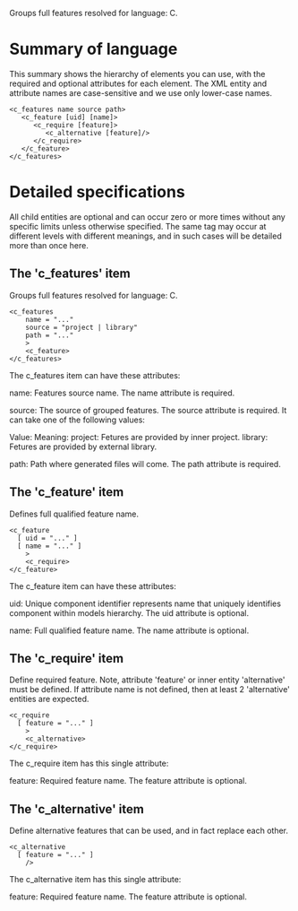 Groups full features resolved for language: C.

Summary of language
===================

This summary shows the hierarchy of elements you can use, with the
required and optional attributes for each element.  The XML entity and
attribute names are case-sensitive and we use only lower-case names.

    <c_features name source path>
       <c_feature [uid] [name]>
          <c_require [feature]>
             <c_alternative [feature]/>
          </c_require>
       </c_feature>
    </c_features>

Detailed specifications
=======================

All child entities are optional and can occur zero or more times without
any specific limits unless otherwise specified.  The same tag may occur
at different levels with different meanings, and in such cases will be
detailed more than once here.

The 'c_features' item
---------------------

Groups full features resolved for language: C.

    <c_features
        name = "..."
        source = "project | library"
        path = "..."
        >
        <c_feature>
    </c_features>

The c_features item can have these attributes:

name:
    Features source name. The name attribute is required.

source:
    The source of grouped features. The source attribute is required. It can
    take one of the following values:

Value: Meaning:
project: Fetures are provided by inner project.
library: Fetures are provided by external library.

path:
    Path where generated files will come. The path attribute is required.


The 'c_feature' item
--------------------

Defines full qualified feature name.

    <c_feature
      [ uid = "..." ]
      [ name = "..." ]
        >
        <c_require>
    </c_feature>

The c_feature item can have these attributes:

uid:
    Unique component identifier represents name that uniquely identifies
    component within models hierarchy. The uid attribute is optional.

name:
    Full qualified feature name. The name attribute is optional.


The 'c_require' item
--------------------

Define required feature. Note, attribute 'feature' or inner entity
'alternative' must be defined. If attribute name is not defined, then at
least 2 'alternative' entities are expected.

    <c_require
      [ feature = "..." ]
        >
        <c_alternative>
    </c_require>

The c_require item has this single attribute:

feature:
    Required feature name. The feature attribute is optional.


The 'c_alternative' item
------------------------

Define alternative features that can be used, and in fact replace each
other.

    <c_alternative
      [ feature = "..." ]
        />

The c_alternative item has this single attribute:

feature:
    Required feature name. The feature attribute is optional.

